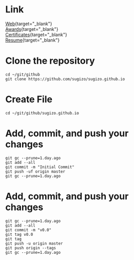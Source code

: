 # Link
[Web](https://sugizo.github.io/){target="_blank"}  
[Awards](https://sugizo.github.io/awards/){target="_blank"}  
[Certificates](https://sugizo.github.io/certificates/){target="_blank"}  
[Resume](https://sugizo.github.io/resume/){target="_blank"}  

# Clone the repository
	cd ~/git/github
	git clone https://github.com/sugizo/sugizo.github.io

# Create File
	cd ~/git/github/sugizo.github.io

# Add, commit, and push your changes
	git gc --prune=1.day.ago
	git add --all
	git commit -m "Initial Commit"
	git push -uf origin master
	git gc --prune=1.day.ago

# Add, commit, and push your changes
	git gc --prune=1.day.ago
	git add --all
	git commit -m "v0.0"
	git tag v0.0
	git tag
	git push -u origin master
	git push origin --tags
	git gc --prune=1.day.ago
